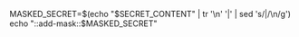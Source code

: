 MASKED_SECRET=$(echo "$SECRET_CONTENT" | tr '\n' '|' | sed 's/|/\\n/g')
    echo "::add-mask::$MASKED_SECRET"
